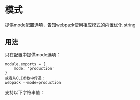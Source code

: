 # 模式
提供mode配置选项，告知webpack使用相应模式的内置优化
string
## 用法
只在配置中提供mode选项：
```
module.exports = {
	mode: 'production'
}
或者从CLI参数中传递：
webpack --mode=production
```
支持以下字符串值：

